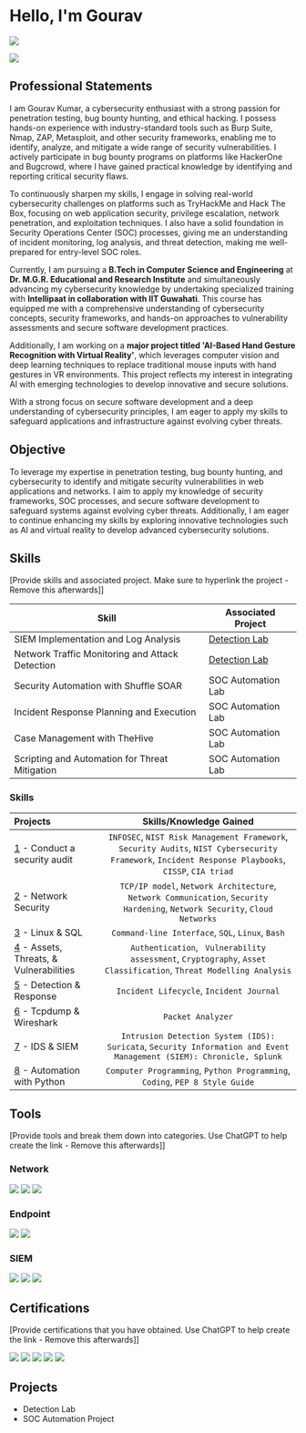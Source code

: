 # Hello, I'm Gourav
<a href="https://www.linkedin.com/in/gourav-kumar-438670291/"><img src="https://img.shields.io/badge/-LinkedIn-0072b1?&style=for-the-badge&logo=linkedin&logoColor=white" /></a>

<a href="https://www.youtube.com/@spidergk108"><img src="https://img.shields.io/badge/-YouTube-FF0000?&style=for-the-badge&logo=youtube&logoColor=white" /></a>


## Professional Statements 

I am Gourav Kumar, a cybersecurity enthusiast with a strong passion for penetration testing, bug bounty hunting, and ethical hacking. I possess hands-on experience with industry-standard tools such as Burp Suite, Nmap, ZAP, Metasploit, and other security frameworks, enabling me to identify, analyze, and mitigate a wide range of security vulnerabilities. I actively participate in bug bounty programs on platforms like HackerOne and Bugcrowd, where I have gained practical knowledge by identifying and reporting critical security flaws.  

To continuously sharpen my skills, I engage in solving real-world cybersecurity challenges on platforms such as TryHackMe and Hack The Box, focusing on web application security, privilege escalation, network penetration, and exploitation techniques. I also have a solid foundation in Security Operations Center (SOC) processes, giving me an understanding of incident monitoring, log analysis, and threat detection, making me well-prepared for entry-level SOC roles.  

Currently, I am pursuing a **B.Tech in Computer Science and Engineering** at **Dr. M.G.R. Educational and Research Institute** and simultaneously advancing my cybersecurity knowledge by undertaking specialized training with **Intellipaat in collaboration with IIT Guwahati**. This course has equipped me with a comprehensive understanding of cybersecurity concepts, security frameworks, and hands-on approaches to vulnerability assessments and secure software development practices.  

Additionally, I am working on a **major project titled 'AI-Based Hand Gesture Recognition with Virtual Reality'**, which leverages computer vision and deep learning techniques to replace traditional mouse inputs with hand gestures in VR environments. This project reflects my interest in integrating AI with emerging technologies to develop innovative and secure solutions.  

With a strong focus on secure software development and a deep understanding of cybersecurity principles, I am eager to apply my skills to safeguard applications and infrastructure against evolving cyber threats.




## Objective
To leverage my expertise in penetration testing, bug bounty hunting, and cybersecurity to identify and mitigate security vulnerabilities in web applications and networks. I aim to apply my knowledge of security frameworks, SOC processes, and secure software development to safeguard systems against evolving cyber threats. Additionally, I am eager to continue enhancing my skills by exploring innovative technologies such as AI and virtual reality to develop advanced cybersecurity solutions.

## Skills
[Provide skills and associated project. Make sure to hyperlink the project - Remove this afterwards]]

| Skill                                         | Associated Project         |
|-----------------------------------------------|----------------------------|
| SIEM Implementation and Log Analysis          | <a href="https://google.com">Detection Lab</a>|
| Network Traffic Monitoring and Attack Detection | <a href="https://google.com">Detection Lab</a>|
| Security Automation with Shuffle SOAR         | SOC Automation Lab|
| Incident Response Planning and Execution      | SOC Automation Lab|
| Case Management with TheHive                  | SOC Automation Lab|
| Scripting and Automation for Threat Mitigation | SOC Automation Lab|


### Skills  
| Projects | Skills/Knowledge Gained | 
| :--- |:---:|
| [1]() - Conduct a security audit | `INFOSEC`, `NIST Risk Management Framework`, `Security Audits`, `NIST Cybersecurity Framework`, `Incident Response Playbooks`, `CISSP`, `CIA triad` |
| [2]() - Network Security | `TCP/IP model`,  `Network Architecture`, `Network Communication`, `Security Hardening`, `Network Security`, `Cloud Networks` | 
| [3]() - Linux & SQL | `Command-line Interface`, `SQL`, `Linux`, `Bash` | 
| [4]() - Assets, Threats, & Vulnerabilities | `Authentication`, ` Vulnerability assessment`, `Cryptography`, `Asset Classification`, `Threat Modelling Analysis`|
| [5]() - Detection & Response | `Incident Lifecycle`, `Incident Journal` |
| [6]() - Tcpdump & Wireshark | `Packet Analyzer` | 
| [7]() - IDS & SIEM | `Intrusion Detection System (IDS): Suricata`, `Security Information and Event Management (SIEM): Chronicle, Splunk` |
| [8]() - Automation with Python | `Computer Programming`, `Python Programming`, `Coding`, `PEP 8 Style Guide`| 

## Tools
[Provide tools and break them down into categories. Use ChatGPT to help create the link - Remove this afterwards]]

### Network
<div>
    <img src="https://img.shields.io/badge/-Wireshark-1679A7?&style=for-the-badge&logo=Wireshark&logoColor=white" />
    <img src="https://img.shields.io/badge/-Suricata-EF3B2D?&style=for-the-badge&logo=Suricata&logoColor=white" />
    <img src="https://img.shields.io/badge/-Zeek-777BB4?&style=for-the-badge&logo=Zeek&logoColor=white" />
</div>

### Endpoint
<div>
    <img src="https://img.shields.io/badge/-Microsoft_Defender_for_Endpoint-00A4EF?&style=for-the-badge&logo=Microsoft&logoColor=white" />
    <img src="https://img.shields.io/badge/-Velociraptor-4B275F?&style=for-the-badge&logo=Velociraptor&logoColor=white" />
</div>

### SIEM
<div>
    <img src="https://img.shields.io/badge/-Microsoft_Sentinel-0078D4?&style=for-the-badge&logo=Microsoft&logoColor=white" />
    <img src="https://img.shields.io/badge/-Splunk-000000?&style=for-the-badge&logo=Splunk&logoColor=white" />
    <img src="https://img.shields.io/badge/-Elastic-005571?&style=for-the-badge&logo=Elastic&logoColor=white" />
</div>

## Certifications
[Provide certifications that you have obtained. Use ChatGPT to help create the link - Remove this afterwards]]
<div>
<img src="https://img.shields.io/badge/-Security%2B-FF0000?&style=for-the-badge&logo=CompTIA&logoColor=white" />
<img src="https://img.shields.io/badge/-Network%2B-007ACC?&style=for-the-badge&logo=CompTIA&logoColor=white" />
<img src="https://img.shields.io/badge/-A%2B-4D4D4D?&style=for-the-badge&logo=CompTIA&logoColor=white" />
<img src="https://img.shields.io/badge/-CDSA-006400?&style=for-the-badge&logoColor=white" />
<img src="https://img.shields.io/badge/-CCD-000080?&style=for-the-badge&logoColor=white" />
</div>

## Projects
- Detection Lab
- SOC Automation Project
